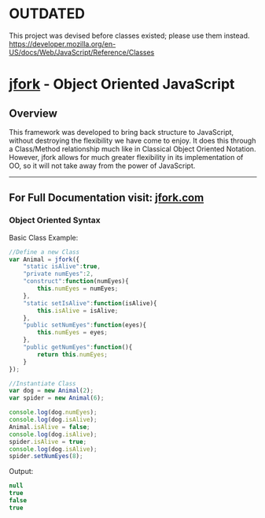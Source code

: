 # OUTDATED
This project was devised before classes existed; please use them instead.  https://developer.mozilla.org/en-US/docs/Web/JavaScript/Reference/Classes

[jfork](http://jfork.com/) - Object Oriented JavaScript
==================================================

Overview
--------------------------------------

This framework was developed to bring back structure to JavaScript, without destroying the flexibility we have come to enjoy.  It does this through a Class/Method relationship much like in Classical Object Oriented Notation.  However, jfork allows for much greater flexibility in its implementation of OO, so it will not take away from the power of JavaScript.

---

For Full Documentation visit: [jfork.com](http://jfork.com/)
--------------------------------------

### Object Oriented Syntax ###
	
Basic Class Example:

```javascript
//Define a new Class
var Animal = jfork({
	"static isAlive":true,
	"private numEyes":2,
	"construct":function(numEyes){
		this.numEyes = numEyes;
	},
	"static setIsAlive":function(isAlive){
		this.isAlive = isAlive;
	},
	"public setNumEyes":function(eyes){
		this.numEyes = eyes;	
	},
	"public getNumEyes":function(){
		return this.numEyes;	
	}
});

//Instantiate Class
var dog = new Animal(2);
var spider = new Animal(6);

console.log(dog.numEyes);
console.log(dog.isAlive);
Animal.isAlive = false;
console.log(dog.isAlive);
spider.isAlive = true;
console.log(dog.isAlive);
spider.setNumEyes(8);

```

Output:

```javascript
null
true
false
true
```



